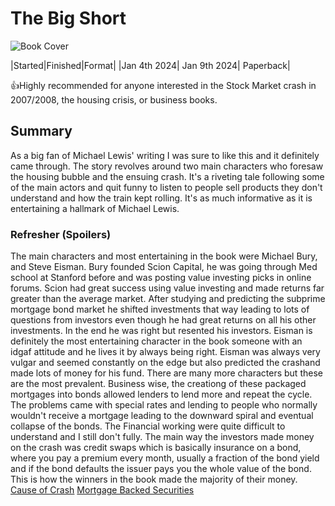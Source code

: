 # The Big Short
![Book Cover](https://cdn2.wwnorton.com/wwnproducts/TRADE/9/2/9780393338829/9780393338829_300.jpeg)

|Started|Finished|Format|
|Jan 4th 2024| Jan 9th 2024| Paperback|

👍Highly recommended for anyone interested in the Stock Market crash in 2007/2008, the housing crisis, or business books.

## Summary
As a big fan of Michael Lewis' writing I was sure to like this and it definitely came through. The story revolves around two main characters who foresaw the housing bubble and the ensuing crash. It's a riveting tale following some of the main actors and quit funny to listen to people sell products they don't understand and how the train kept rolling. It's as much informative as it is entertaining a hallmark of Michael Lewis.

### Refresher (Spoilers)
The main characters and most entertaining in the book were Michael Bury, and Steve Eisman. Bury founded Scion Capital, he was going through Med school at Stanford before and was posting value investing picks in online forums. Scion had great success using value investing and made returns far greater than the average market. After studying and predicting the subprime mortgage bond market he shifted investments that way leading to lots of questions from investors even though he had great returns on all his other investments. In the end he was right but resented his investors. Eisman is definitely the most entertaining character in the book someone with an idgaf attitude and he lives it by always being right. Eisman was always very vulgar and seemed constantly on the edge but also predicted the crashand made lots of money for his fund. There are many more characters but these are the most prevalent. Business wise, the creationg of these packaged mortgages into bonds allowed lenders to lend more and repeat the cycle. The problems came with special rates and lending to people who normally wouldn't receive a mortgage leading to the downward spiral and eventual collapse of the bonds. The Financial working were quite difficult to understand and I still don't fully. The main way the investors made money on the crash was credit swaps which is basically insurance on a bond, where you pay a premium every month, usually a fraction of the bond yield and if the bond defaults the issuer pays you the whole value of the bond. This is how the winners in the book made the majority of their money. 
[Cause of Crash](https://www.investopedia.com/articles/economics/09/subprime-market-2008.asp)
[Mortgage Backed Securities](https://www.investopedia.com/terms/m/mbs.asp)
